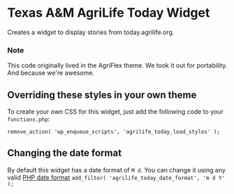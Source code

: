 # Texas A&M AgriLife Today Widget
Creates a widget to display stories from today.agrilife.org.

### Note
This code originally lived in the AgriFlex theme. We took it out for portability. And because we're awesome.

## Overriding these styles in your own theme
To create your own CSS for this widget, just add the following code to your `functions.php`:

`remove_action( 'wp_enqueue_scripts', 'agrilife_today_load_styles' );`

## Changing the date format
By default this widget has a date format of `M d`. You can change it using any valid [PHP date format][1]
`add_filter( 'agrilife_today_date_format', 'm d Y' );`

[1]:http://php.net/manual/en/datetime.formats.date.php
